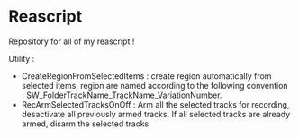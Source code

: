 # Reascript
Repository for all of my reascript !

Utility : 
- CreateRegionFromSelectedItems : create region automatically from selected items, region are named according to the following convention : SW_FolderTrackName_TrackName_VariationNumber.
- RecArmSelectedTracksOnOff : Arm all the selected tracks for recording, desactivate all previously armed tracks. If all selected tracks are already armed, disarm the selected tracks. 
